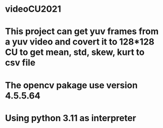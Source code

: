 # videoCU2021
# This project can get yuv frames from a yuv video and covert it to 128*128 CU to get mean, std, skew, kurt to csv file

# The opencv pakage use version 4.5.5.64
# Using python 3.11 as interpreter
